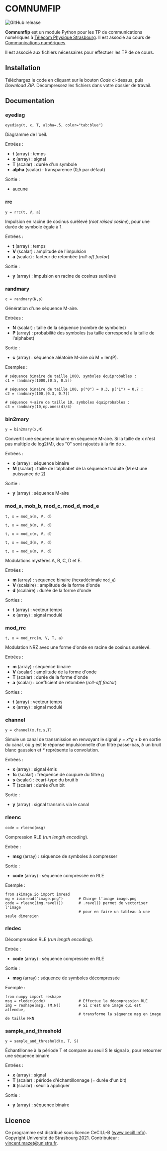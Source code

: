 # COMNUMFIP

![GitHub release](https://img.shields.io/github/v/release/vincmazet/comnumfip)


**Comnumfip** est un module Python pour les TP de communications numériques
à [Télécom Physique Strasbourg](http://www.telecom-physique.fr/).
Il est associé au cours de [Communications numériques](https://vincmazet.github.io/comnum/).

Il est associé aux fichiers nécessaires pour effectuer les TP de ce cours.


## Installation

Téléchargez le code en cliquant sur le bouton _Code_ ci-dessus, puis _Download ZIP_.
Décompressez les fichiers dans votre dossier de travail.


## Documentation


### eyediag

`eyediag(t, x, T, alpha=.5, color="tab:blue")`

Diagramme de l'oeil.

Entrées :
* **t** (array) : temps
* **x** (array) : signal
* **T** (scalar) : durée d'un symbole
* **alpha** (scalar) : transparence (0,5 par défaut)

Sortie :
* aucune


### rrc

`y = rrc(t, V, a)`
    
Impulsion en racine de cosinus surélevé (_root raised cosine_),
pour une durée de symbole égale à 1.

Entrées :
* **t** (array)  : temps
* **V** (scalar) : amplitude de l'impulsion
* **a** (scalar) : facteur de retombée (_roll-off factor_)
    
Sortie :
* **y** (array) : impulsion en racine de cosinus surélevé


### randmary

`c = randmary(N,p)`

Génération d'une séquence M-aire.

Entrées :
* **N** (scalar) : taille de la séquence (nombre de symboles)
* **P** (array)   : probabilité des symboles (sa taille correspond à la taille de l'alphabet)

Sortie :
* **c** (array) : séquence aléatoire M-aire où M = len(P).

Exemples :

```
# séquence binaire de taille 1000, symboles équiprobables :
c1 = randmary(1000,[0.5, 0.5])

# séquence binaire de taille 100, p("0") = 0.3, p("1") = 0.7 :
c2 = randmary(100,[0.3, 0.7])

# séquence 4-aire de taille 10, symboles équiprobables :
c3 = randmary(10,np.ones(4)/4)
```


### bin2mary

`y = bin2mary(x,M)`

Convertit une séquence binaire en séquence M-aire.
Si la taille de x n'est pas multiple de log2(M), des "0" sont rajoutés à la fin de x.

Entrées :
* **x** (array)  : séquence binaire
* **M** (scalar) : taille de l'alphabet de la séquence traduite (M est une puissance de 2)
    
Sortie :
* **y** (array) : séquence M-aire



### mod_a, mob_b, mod_c, mod_d, mod_e

`t, x = mod_a(m, V, d)`

`t, x = mod_b(m, V, d)`

`t, x = mod_c(m, V, d)`

`t, x = mod_d(m, V, d)`

`t, x = mod_e(m, V, d)`

Modulations mystères A, B, C, D et E.

Entrées :
* **m** (array)    : séquence binaire (hexadécimale `mod_e`)
* **V** (scalaire) : amplitude de la forme d'onde
* **d** (scalaire) : durée de la forme d'onde
    
Sorties :
* **t** (array) : vecteur temps
* **x** (array) : signal modulé


### mod_rrc

`t, x = mod_rrc(m, V, T, a)`

Modulation NRZ avec une forme d'onde en racine de cosinus surélevé.

Entrées :
* **m** (array)  : séquence binaire
* **V** (scalar) : amplitude de la forme d'onde
* **T** (scalar) : durée de la forme d'onde
* **a** (scalar) : coefficient de retombée (_roll-off factor_)
    
Sorties :
* **t** (array) : vecteur temps
* **x** (array) : signal modulé


### channel

`y = channel(x,fc,s,T)`
    
Simule un canal de transmission en renvoyant le signal _y = x*g + b_ en sortie du canal,
où _g_ est le réponse impulsionnelle d'un filtre passe-bas, _b_ un bruit blanc gaussien et _*_ représente la convolution.

Entrées :
* **x** (array)   : signal émis
* **fc** (scalar) : fréquence de coupure du filtre g
* **s** (scalar)  : écart-type du bruit b
* **T** (scalar)  : durée d'un bit

Sortie :
* **y** (array) : signal transmis via le canal


### rleenc

`code = rleenc(msg)`

Compression RLE (_run length encoding_).

Entrée :
* **msg** (array) : séquence de symboles à compresser

Sortie :
* **code** (array) : séquence compressée en RLE

Exemple :

```
from skimage.io import imread
mg = ioimread("image.png")       # Charge l'image image.png
code = rleenc(img.ravel())       # .ravel() permet de vectoriser l'image
                                 # pour en faire un tableau à une seule dimension
```

### rledec

Décompression RLE (_run length encoding_).

Entrée :
* **code** (array) : séquence compressée en RLE

Sortie :
* **msg** (array) : séquence de symboles décompressée

Exemple :

```
from numpy import reshape
msg = rledec(code)               # Effectue la décompression RLE
img = reshape(msg, (M,N))        # Si c'est une image qui est attendue,
                                 # transforme la séquence msg en image de taille M×N
```

### sample_and_threshold

`y = sample_and_threshold(x, T, S)`

Échantillonne à la période T et compare au seuil S le signal x, pour retourner une séquence binaire

Entrées :
* **x** (array)  : signal
* **T** (scalar) : période d'échantillonnage (= durée d'un bit)
* **S** (scalar) : seuil à appliquer

Sortie :
* **y** (array) : séquence binaire


## Licence

Ce programme est distribué sous licence CeCILL-B (www.cecill.info).
Copyright Université de Strasbourg 2021.
Contributeur : vincent.mazet@unistra.fr.
